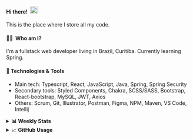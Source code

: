 #### Hi there!&nbsp;&nbsp;<img src="https://media.giphy.com/media/hvRJCLFzcasrR4ia7z/giphy.gif" width="20px">
This is the place where I store all my code.

#### 👨‍💻 &nbsp;Who am I?
I'm a fullstack web developer living in Brazil, Curitiba. Currently learning Spring.

#### 🔧&nbsp;Technologies & Tools
- Main tech: Typescript, React, JavaScript, Java, Spring, Spring Security </br>
- Secondary tools: Styled Components, Chakra, SCSS/SASS, Bootstrap, React-bootstrap, MySQL, JWT, Axios </br>
- Others: Scrum, Git, Illustrator, Postman, Figma, NPM, Maven, VS Code, Intellij </br> 


<details>
  <summary><b> 📊&nbsp;Weekly Stats</b></summary>
<!--START_SECTION:waka-->

```text
TypeScript       44 hrs 43 mins  █████████████████████▓░░░   86.83 %
Java             4 hrs 15 mins   ██░░░░░░░░░░░░░░░░░░░░░░░   08.25 %
JSON             1 hr 36 mins    ▓░░░░░░░░░░░░░░░░░░░░░░░░   03.12 %
XML              29 mins         ▒░░░░░░░░░░░░░░░░░░░░░░░░   00.95 %
Text             6 mins          ░░░░░░░░░░░░░░░░░░░░░░░░░   00.20 %
Bash             5 mins          ░░░░░░░░░░░░░░░░░░░░░░░░░   00.18 %
```

<!--END_SECTION:waka-->
</details>

<details>
  <summary>&#x1f4c8;<b> GitHub Usage</b></summary>
  
[![Top Langs](https://github-readme-stats.vercel.app/api/top-langs/?username=gxlpes&&langs_count=9&layout=compact)](https://github.com/anuraghazra/github-readme-stats)

</details>
